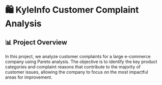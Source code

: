 # 🛍️ KyleInfo Customer Complaint Analysis
## 📊 Project Overview
In this project, we analyze customer complaints for a large e-commerce company using Pareto analysis. The objective is to identify the key product categories and complaint reasons that contribute to the majority of customer issues, allowing the company to focus on the most impactful areas for improvement.
